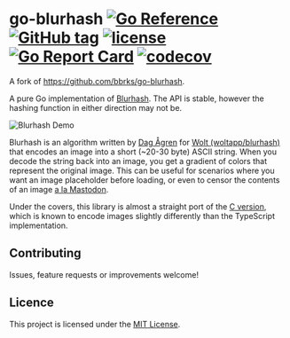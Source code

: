 # go-blurhash [![Go Reference](https://pkg.go.dev/badge/github.com/Skyrin/go-blurhash.svg)](https://pkg.go.dev/github.com/Skyrin/go-blurhash) [![GitHub tag](https://img.shields.io/github/tag/bbrks/go-blurhash.svg)](https://github.com/Skyrin/go-blurhash/releases) [![license](https://img.shields.io/github/license/bbrks/go-blurhash.svg)](https://github.com/Skyrin/go-blurhash/blob/master/LICENSE) [![Go Report Card](https://goreportcard.com/badge/github.com/Skyrin/go-blurhash)](https://goreportcard.com/report/github.com/Skyrin/go-blurhash) [![codecov](https://codecov.io/gh/bbrks/go-blurhash/branch/master/graph/badge.svg)](https://codecov.io/gh/bbrks/go-blurhash)

A fork of https://github.com/bbrks/go-blurhash.

A pure Go implementation of [Blurhash](https://github.com/woltapp/blurhash). The API is stable, however the hashing function in either direction may not be.

![Blurhash Demo](https://i.imgur.com/9qxOXJW.png)

Blurhash is an algorithm written by [Dag Ågren](https://github.com/DagAgren) for [Wolt (woltapp/blurhash)](https://github.com/woltapp/blurhash) that encodes an image into a short (~20-30 byte) ASCII string. When you decode the string back into an image, you get a gradient of colors that represent the original image. This can be useful for scenarios where you want an image placeholder before loading, or even to censor the contents of an image [a la Mastodon](https://blog.joinmastodon.org/2019/05/improving-support-for-adult-content-on-mastodon/).

Under the covers, this library is almost a straight port of the [C version](https://github.com/woltapp/blurhash/tree/master/C), which is known to encode images slightly differently than the TypeScript implementation.

## Contributing

Issues, feature requests or improvements welcome!

## Licence

This project is licensed under the [MIT License](LICENSE).
